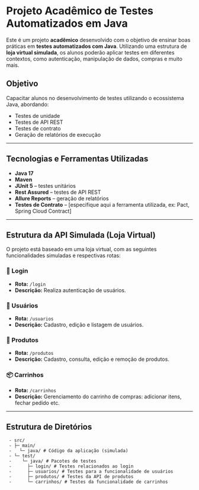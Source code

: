 # Projeto Acadêmico de Testes Automatizados em Java

Este é um projeto **acadêmico** desenvolvido com o objetivo de ensinar boas práticas em **testes automatizados com Java**. Utilizando uma estrutura de **loja virtual simulada**, os alunos poderão aplicar testes em diferentes contextos, como autenticação, manipulação de dados, compras e muito mais.

## Objetivo

Capacitar alunos no desenvolvimento de testes utilizando o ecossistema Java, abordando:

- Testes de unidade
- Testes de API REST
- Testes de contrato
- Geração de relatórios de execução

---

## Tecnologias e Ferramentas Utilizadas

- **Java 17**
- **Maven**
- **JUnit 5** – testes unitários
- **Rest Assured** – testes de API REST 
- **Allure Reports** – geração de relatórios
- **Testes de Contrato** – [especifique aqui a ferramenta utilizada, ex: Pact, Spring Cloud Contract]

---

## Estrutura da API Simulada (Loja Virtual)

O projeto está baseado em uma loja virtual, com as seguintes funcionalidades simuladas e respectivas rotas:

### 🔐 Login

- **Rota:** `/login`
- **Descrição:** Realiza autenticação de usuários.

### 👤 Usuários

- **Rota:** `/usuarios`
- **Descrição:** Cadastro, edição e listagem de usuários.

### 🛒 Produtos

- **Rota:** `/produtos`
- **Descrição:** Cadastro, consulta, edição e remoção de produtos.

### 📦 Carrinhos

- **Rota:** `/carrinhos`
- **Descrição:** Gerenciamento do carrinho de compras: adicionar itens, fechar pedido etc.

---

## Estrutura de Diretórios
```shell
 - src/
 - ├─ main/
 -   └─ java/ # Código da aplicação (simulada)
 - └─ test/
 -    └─ java/ # Pacotes de testes
 -      ├─ login/ # Testes relacionados ao login
 -      ├─ usuarios/ # Testes para a funcionalidade de usuários
 -      ├─ produtos/ # Testes da API de produtos
 -      └─ carrinhos/ # Testes da funcionalidade de carrinhos
```
